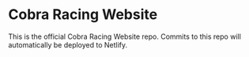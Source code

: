 # Cobra Racing Website

This is the official Cobra Racing Website repo. Commits to this repo will automatically be deployed to Netlify.

